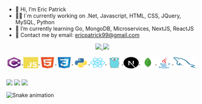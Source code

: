 - 👋 Hi, I’m Eric Patrick
- 👩‍💻 I´m currently working on .Net, Javascript, HTML, CSS, JQuery, MySQL, Python
- 🌱 I’m currently learning Go, MongoDB, Microservices, NextJS, ReactJS
- 📩 Contact me by email: ericpatrick99@gmail.com

<div align="center">
  <a href="https://github.com/ericpatricksantos">
  <img height="180em" src="https://github-readme-stats.vercel.app/api?username=ericpatricksantos&show_icons=true&theme=dark&include_all_commits=true&count_private=true"/>
  <img height="180em" src="https://github-readme-stats.vercel.app/api/top-langs/?username=ericpatricksantos&layout=compact&langs_count=7&theme=dark"/>
</div>
<div style="display: inline_block"><br>
  <img align="center" alt="EP-Csharp" height="30" width="40" src="https://raw.githubusercontent.com/devicons/devicon/master/icons/csharp/csharp-original.svg">
  <img align="center" alt="EP-Js" height="30" width="40" src="https://raw.githubusercontent.com/devicons/devicon/master/icons/javascript/javascript-plain.svg">
  <img align="center" alt="EP-HTML" height="30" width="40" src="https://raw.githubusercontent.com/devicons/devicon/master/icons/html5/html5-original.svg">
  <img align="center" alt="EP-CSS" height="30" width="40" src="https://raw.githubusercontent.com/devicons/devicon/master/icons/css3/css3-original.svg">
  <img align="center" alt="EP-Python" height="30" width="40" src="https://raw.githubusercontent.com/devicons/devicon/master/icons/python/python-original.svg">
  <img align="center" alt="EP-React" height="30" width="40" src="https://raw.githubusercontent.com/devicons/devicon/master/icons/react/react-original.svg">
  <img align="center" alt="EP-Go" height="30" width="40" src="https://raw.githubusercontent.com/devicons/devicon/master/icons/go/go-original.svg">
  <img align="center" alt="EP-NextJs" height="30" width="40" src="https://raw.githubusercontent.com/devicons/devicon/master/icons/nextjs/nextjs-original.svg">
  <img align="center" alt="EP-MongoDB" height="30" width="40" src="https://raw.githubusercontent.com/devicons/devicon/master/icons/mongodb/mongodb-original.svg">
  <img align="center" alt="EP-Java" height="30" width="40" src="https://raw.githubusercontent.com/devicons/devicon/master/icons/java/java-original.svg">
  <img align="center" alt="MySql" height="30" width="60" src="https://raw.githubusercontent.com/devicons/devicon/master/icons/mysql/mysql-original.svg">
</div>
  
  ##
 
<div> 
  <a href="https://www.youtube.com/channel/UC-GlMVD0TELANBuYjyLDUsQ" target="_blank"><img src="https://img.shields.io/badge/YouTube-FF0000?style=for-the-badge&logo=youtube&logoColor=white" target="_blank"></a>
  <a href="https://www.instagram.com/ericpatrick99/" target="_blank"><img src="https://img.shields.io/badge/-Instagram-%23E4405F?style=for-the-badge&logo=instagram&logoColor=white" target="_blank"></a>
   <a href="https://www.linkedin.com/in/eric-patrick-02bb86180/" target="_blank"><img src="https://img.shields.io/badge/-LinkedIn-%230077B5?style=for-the-badge&logo=linkedin&logoColor=white" target="_blank"></a> 
 
  ![Snake animation](https://github.com/ericpatricksantos/ericpatricksantos/blob/output/github-contribution-grid-snake.svg)
 
</div>

